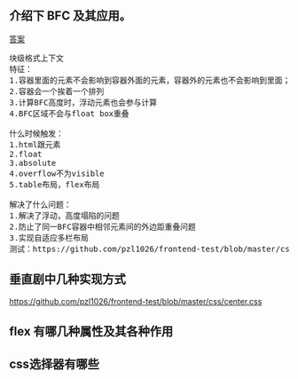 ## 介绍下 BFC 及其应用。
[答案](https://github.com/Advanced-Frontend/Daily-Interview-Question/issues/59)
<pre>
块级格式上下文
特征：
1.容器里面的元素不会影响到容器外面的元素，容器外的元素也不会影响到里面；
2.容器会一个挨着一个排列
3.计算BFC高度时，浮动元素也会参与计算
4.BFC区域不会与float box重叠

什么时候触发：
1.html跟元素
2.float
3.absolute
4.overflow不为visible
5.table布局，flex布局

解决了什么问题：
1.解决了浮动，高度塌陷的问题
2.防止了同一BFC容器中相邻元素间的外边距重叠问题
3.实现自适应多栏布局
测试：https://github.com/pzl1026/frontend-test/blob/master/css/bfc.css
</pre>


## 垂直剧中几种实现方式
https://github.com/pzl1026/frontend-test/blob/master/css/center.css

## flex 有哪几种属性及其各种作用

## css选择器有哪些